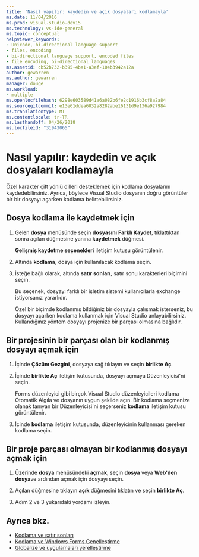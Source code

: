 ```yaml
---
title: 'Nasıl yapılır: kaydedin ve açık dosyaları kodlamayla'
ms.date: 11/04/2016
ms.prod: visual-studio-dev15
ms.technology: vs-ide-general
ms.topic: conceptual
helpviewer_keywords:
- Unicode, bi-directional language support
- files, encoding
- bi-directional language support, encoded files
- file encoding, bi-directional languages
ms.assetid: cb52b732-b395-4ba1-a3ef-104b3942a12a
author: gewarren
ms.author: gewarren
manager: douge
ms.workload:
- multiple
ms.openlocfilehash: 6298e603589d41a6a082b6fe2c1916b3cf8a2a84
ms.sourcegitcommit: e13e61ddea6032a8282abe16131d9e136a927984
ms.translationtype: MT
ms.contentlocale: tr-TR
ms.lasthandoff: 04/26/2018
ms.locfileid: "31943065"
---
```

# <a name="how-to-save-and-open-files-with-encoding"></a>Nasıl yapılır: kaydedin ve açık dosyaları kodlamayla

Özel karakter çift yönlü dilleri desteklemek için kodlama dosyalarını kaydedebilirsiniz. Ayrıca, böylece Visual Studio dosyanın doğru görüntüler bir bir dosyayı açarken kodlama belirtebilirsiniz.

## <a name="to-save-a-file-with-encoding"></a>Dosya kodlama ile kaydetmek için

1.  Gelen **dosya** menüsünde seçin **dosyasını Farklı Kaydet**, tıklattıktan sonra açılan düğmesine yanına **kaydetmek** düğmesi.

     **Gelişmiş kaydetme seçenekleri** iletişim kutusu görüntülenir.

2.  Altında **kodlama**, dosya için kullanılacak kodlama seçin.

3.  İsteğe bağlı olarak, altında **satır sonları**, satır sonu karakterleri biçimini seçin.

     Bu seçenek, dosyayı farklı bir işletim sistemi kullanıcılarla exchange istiyorsanız yararlıdır.

     Özel bir biçimde kodlanmış bildiğiniz bir dosyayla çalışmak isterseniz, bu dosyayı açarken kodlama kullanmak için Visual Studio anlayabilirsiniz. Kullandığınız yöntem dosyayı projenize bir parçası olmasına bağlıdır.

## <a name="to-open-an-encoded-file-that-is-part-of-a-project"></a>Bir projesinin bir parçası olan bir kodlanmış dosyayı açmak için

1.  İçinde **Çözüm Gezgini**, dosyaya sağ tıklayın ve seçin **birlikte Aç**.

2.  İçinde **birlikte Aç** iletişim kutusunda, dosyayı açmaya Düzenleyicisi'ni seçin.

     Forms düzenleyici gibi birçok Visual Studio düzenleyicileri kodlama Otomatik Algıla ve dosyanın uygun şekilde açın. Bir kodlama seçmenize olanak tanıyan bir Düzenleyicisi'ni seçerseniz **kodlama** iletişim kutusu görüntülenir.

3.  İçinde **kodlama** iletişim kutusunda, düzenleyicinin kullanması gereken kodlama seçin.

## <a name="to-open-an-encoded-file-that-is-not-part-of-a-project"></a>Bir proje parçası olmayan bir kodlanmış dosyayı açmak için

1.  Üzerinde **dosya** menüsündeki **açmak**, seçin **dosya** veya **Web'den dosya**ve ardından açmak için dosyayı seçin.

2.  Açılan düğmesine tıklayın **açık** düğmesini tıklatın ve seçin **birlikte Aç**.

3.  Adım 2 ve 3 yukarıdaki yordamı izleyin.

## <a name="see-also"></a>Ayrıca bkz.

- [Kodlama ve satır sonları](encodings-and-line-breaks.md)
- [Kodlama ve Windows Forms Genelleştirme](/dotnet/framework/winforms/advanced/encoding-and-windows-forms-globalization)
- [Globalize ve uygulamaları yerelleştirme](../ide/globalizing-and-localizing-applications.md)